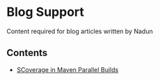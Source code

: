 # Blog Support

Content required for blog articles written by Nadun

## Contents

* [SCoverage in Maven Parallel Builds](./scoverage-in-maven-parallel-builds/README.md)
